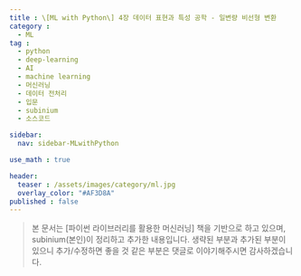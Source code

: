 ```yaml
---
title : \[ML with Python\] 4장 데이터 표현과 특성 공학 - 일변량 비선형 변환
category :
  - ML
tag :
  - python
  - deep-learning
  - AI
  - machine learning
  - 머신러닝
  - 데이터 전처리
  - 입문
  - subinium
  - 소스코드

sidebar:
  nav: sidebar-MLwithPython

use_math : true

header:
  teaser : /assets/images/category/ml.jpg
  overlay_color: "#AF3D8A"
published : false
---
```




> 본 문서는 [파이썬 라이브러리를 활용한 머신러닝] 책을 기반으로 하고 있으며, subinium(본인)이 정리하고 추가한 내용입니다. 생략된 부분과 추가된 부분이 있으니 추가/수정하면 좋을 것 같은 부분은 댓글로 이야기해주시면 감사하겠습니다.
